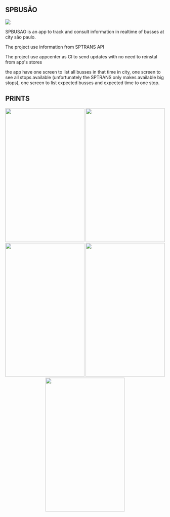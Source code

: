 ## SPBUSÃO
<img src ="https://build.appcenter.ms/v0.1/apps/8a4f9288-067a-49b6-b9da-780001ad8103/branches/staging/badge">

SPBUSAO is an app to track and consult information in realtime of busses at city são paulo.

The project use information from SPTRANS API

The project use appcenter as CI to send updates with no need to reinstal from app's stores

the app have one screen to list all busses in that time in city, one screen to see all stops available (unfortunately the SPTRANS only makes available big stops), one screen to list  expected busses and expected time to one stop.


## PRINTS

<p align="center">
    <img width="250" height="422" src="https://i.imgur.com/wLRvUbJ.png">
    <img width="250" height="422" src="https://i.imgur.com/YgdoGpy.png">
    <img width="250" height="422" src="https://i.imgur.com/fdaHtZR.png">
    <img width="250" height="422" src="https://i.imgur.com/u9mmSGg.png">
    <img width="250" height="422" src="https://i.imgur.com/5mBaPNA.png">
</p>

